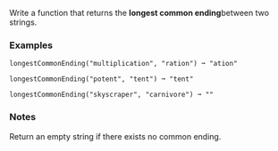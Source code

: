Write a function that returns the **longest common ending**between two strings.


### Examples ###
    longestCommonEnding("multiplication", "ration") ➞ "ation"

    longestCommonEnding("potent", "tent") ➞ "tent"

    longestCommonEnding("skyscraper", "carnivore") ➞ ""


### Notes ###
Return an empty string if there exists no common ending.
